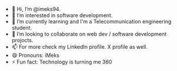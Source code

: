 - 👋 Hi, I’m @imeks94.
- 👀 I’m interested in software development.
- 🌱 I’m currently learning and I'm a Telecommunication engineering student.
- 💞️ I’m looking to collaborate on web dev / software development projocts.
- 📫 For more check my LinkedIn profile. X profile as well.
- 😄 Pronouns: iMeks
- ⚡ Fun fact: Technology is turning me 360

<!---
imeks94/imeks94 is a ✨ special ✨ repository because its `README.md` (this file) appears on your GitHub profile.
You can click the Preview link to take a look at your changes.
--->
